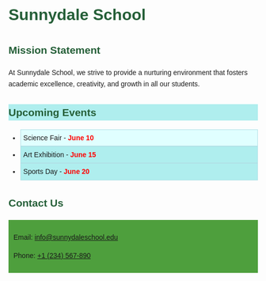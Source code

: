<!DOCTYPE html>
<html lang="en">
<head>
  <meta charset="UTF-8">
  <meta name="viewport" content="width=device-width, initial-scale=1">

  <title>Sunnydale School - Welcome</title>

  <style>
    body {
      font-family: 'Helvetica', sans-serif;
      line-height: 1.6;
      margin: 20px;
    }

    h1 {
      font-size: 32px;
      font-weight: 700;
      color: #255F38;
    }

    h2.mission {
      color: #255F38;
    }
    h2#upcoming-events {
      color: #255F38;
      background-color: #AFEEEE;
    }
    h2.contact {
      color: #255F38;
    }
    .indoor {
      background-color: #E0FFFF;
      padding: 5px;
      border: 1px solid #B0E0E6;
    }
    
    .outdoor {
      background-color: #AFEEEE;
      padding: 5px;
      border: 1px solid #B0E0E6;
    }

    .section {
      background-color: #4E9F3D;
      padding: 10px;
    }
  </style>
</head>
<body>

  <h1>Sunnydale School</h1>

  <h2 class="mission">Mission Statement</h2>
  <p>At Sunnydale School, we strive to provide a nurturing environment that fosters academic excellence, creativity, and growth in all our students.</p>

  <h2 id="upcoming-events">Upcoming Events</h2>
  <ul>
    <li title="Event Type: outdoor" data-event-type="indoor" class="indoor">Science Fair - <span style="font-weight: bold; color: red;">June 10</span></li>
    <li title="Event Type: Outdoor" data-event-type="outdoor" class="outdoor">Art Exhibition - <span style="font-weight: bold; color: red;">June 15</span></li>
    <li title="Event Type: Outdoor" data-event-type="outdoor" class="outdoor">Sports Day - <span style="font-weight: bold; color: red;">June 20</span></li>
  </ul>

  <h2 class="contact">Contact Us</h2>
  <div class="section">
    <p>Email: <a href="mailto:info@sunnydaleschool.edu" title="Click to copy email">info@sunnydaleschool.edu</a></p>
    <p>Phone: <a href="tel:+1234567890" title="Click to copy phone number">+1 (234) 567-890</a></p>
  </div>

</body>
</html>
